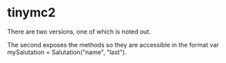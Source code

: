 # tinymc2
There are two versions, one of which is noted out.  

The second exposes the methods so they are accessible in the format 
var mySalutation = Salutation("name", "last"). 

